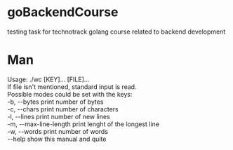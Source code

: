 # goBackendCourse
testing task for technotrack golang course related to backend development

# Man
Usage: ./wc \[KEY\]... \[FILE\]...  
If file isn't mentioned, standard input is read.  
Possible modes could be set with the keys:  
-b, --bytes            print number of bytes  
-c, --chars            print number of characters  
-l, --lines            print number of new lines  
-m, --max-line-length  print lenght of the longest line  
-w, --words            print number of words  
--help             show this manual and quite
